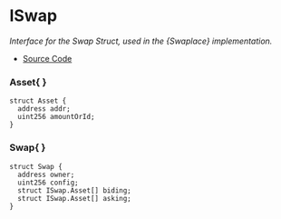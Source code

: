 # ISwap

_Interface for the Swap Struct, used in the {Swaplace} implementation._

* [Source Code](https://github.com/blockful-io/swaplace-contracts/blob/develop/contracts/interfaces/ISwap.sol)

### Asset{ }

```solidity
struct Asset {
  address addr;
  uint256 amountOrId;
}
```

### Swap{ }

```solidity
struct Swap {
  address owner;
  uint256 config;
  struct ISwap.Asset[] biding;
  struct ISwap.Asset[] asking;
}
```
